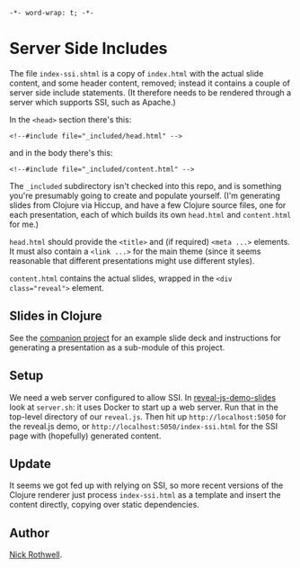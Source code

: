 `-*- word-wrap: t; -*-`

# Server Side Includes

The file `index-ssi.shtml` is a copy of `index.html` with the actual slide content, and some header content, removed; instead it contains a couple of server side include statements. (It therefore needs to be rendered through a server which supports SSI, such as Apache.)

In the `<head>` section there's this:

    <!--#include file="_included/head.html" -->

and in the body there's this:

    <!--#include file="_included/content.html" -->

The `_included` subdirectory isn't checked into this repo, and is something you're presumably going to create and populate yourself. (I'm generating slides from Clojure via Hiccup, and have a few Clojure source files, one for each presentation, each of which builds its own `head.html` and `content.html` for me.)

`head.html` should provide the `<title>` and (if required) `<meta ...>` elements. It must also contain a `<link ...>` for the main theme (since it seems reasonable that different presentations might use different styles).

`content.html` contains the actual slides, wrapped in the `<div class="reveal">` element.

## Slides in Clojure

See the [companion project](https://github.com/cassiel/reveal-js-demo-slides) for an example slide deck and instructions for generating a presentation as a sub-module of this project.

## Setup

We need a web server configured to allow SSI. In [reveal-js-demo-slides](https://github.com/cassiel/reveal-js-demo-slides) look at `server.sh`: it uses Docker to start up a web server. Run that in the top-level directory of our `reveal.js`. Then hit up `http://localhost:5050` for the reveal.js demo, or `http://localhost:5050/index-ssi.html` for the SSI page with (hopefully) generated content.

## Update

It seems we got fed up with relying on SSI, so more recent versions of the Clojure renderer just process `index-ssi.html` as a template and insert the content directly, copying over static dependencies.

## Author

[Nick Rothwell](https://cassiel.com).
